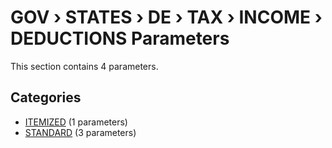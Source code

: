 # GOV › STATES › DE › TAX › INCOME › DEDUCTIONS Parameters

This section contains 4 parameters.

## Categories

- [ITEMIZED](itemized/index.md) (1 parameters)
- [STANDARD](standard/index.md) (3 parameters)
